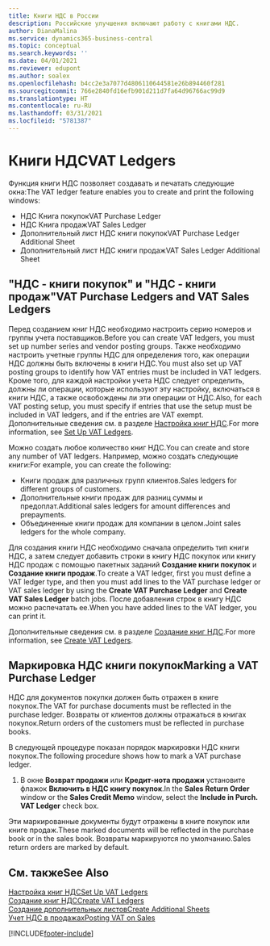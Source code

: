 ```yaml
---
title: Книги НДС в России
description: Российские улучшения включают работу с книгами НДС.
author: DianaMalina
ms.service: dynamics365-business-central
ms.topic: conceptual
ms.search.keywords: ''
ms.date: 04/01/2021
ms.reviewer: edupont
ms.author: soalex
ms.openlocfilehash: b4cc2e3a7077d4806110644581e26b894460f281
ms.sourcegitcommit: 766e2840fd16efb901d211d7fa64d96766ac99d9
ms.translationtype: HT
ms.contentlocale: ru-RU
ms.lasthandoff: 03/31/2021
ms.locfileid: "5781387"
---
```

# <a name="vat-ledgers"></a><span data-ttu-id="0653d-103">Книги НДС</span><span class="sxs-lookup"><span data-stu-id="0653d-103">VAT Ledgers</span></span>

<span data-ttu-id="0653d-104">Функция книги НДС позволяет создавать и печатать следующие окна:</span><span class="sxs-lookup"><span data-stu-id="0653d-104">The VAT ledger feature enables you to create and print the following windows:</span></span>

- <span data-ttu-id="0653d-105">НДС Книга покупок</span><span class="sxs-lookup"><span data-stu-id="0653d-105">VAT Purchase Ledger</span></span>
- <span data-ttu-id="0653d-106">НДС Книга продаж</span><span class="sxs-lookup"><span data-stu-id="0653d-106">VAT Sales Ledger</span></span>
- <span data-ttu-id="0653d-107">Дополнительный лист НДС книги покупок</span><span class="sxs-lookup"><span data-stu-id="0653d-107">VAT Purchase Ledger Additional Sheet</span></span>
- <span data-ttu-id="0653d-108">Дополнительный лист НДС книги продаж</span><span class="sxs-lookup"><span data-stu-id="0653d-108">VAT Sales Ledger Additional Sheet</span></span>

## <a name="vat-purchase-ledgers-and-vat-sales-ledgers"></a><span data-ttu-id="0653d-109">"НДС - книги покупок" и "НДС - книги продаж"</span><span class="sxs-lookup"><span data-stu-id="0653d-109">VAT Purchase Ledgers and VAT Sales Ledgers</span></span>

<span data-ttu-id="0653d-110">Перед созданием книг НДС необходимо настроить серию номеров и группы учета поставщиков.</span><span class="sxs-lookup"><span data-stu-id="0653d-110">Before you can create VAT ledgers, you must set up number series and vendor posting groups.</span></span> <span data-ttu-id="0653d-111">Также необходимо настроить учетные группы НДС для определения того, как операции НДС должны быть включены в книги НДС.</span><span class="sxs-lookup"><span data-stu-id="0653d-111">You must also set up VAT posting groups to identify how VAT entries must be included in VAT ledgers.</span></span> <span data-ttu-id="0653d-112">Кроме того, для каждой настройки учета НДС следует определить, должны ли операции, которые используют эту настройку, включаться в книги НДС, а также освобождены ли эти операции от НДС.</span><span class="sxs-lookup"><span data-stu-id="0653d-112">Also, for each VAT posting setup, you must specify if entries that use the setup must be included in VAT ledgers, and if the entries are VAT exempt.</span></span> <span data-ttu-id="0653d-113">Дополнительные сведения см. в разделе [Настройка книг НДС](How-to-Set-Up-VAT-Ledgers.md).</span><span class="sxs-lookup"><span data-stu-id="0653d-113">For more information, see [Set Up VAT Ledgers](How-to-Set-Up-VAT-Ledgers.md).</span></span>

<span data-ttu-id="0653d-114">Можно создать любое количество книг НДС.</span><span class="sxs-lookup"><span data-stu-id="0653d-114">You can create and store any number of VAT ledgers.</span></span> <span data-ttu-id="0653d-115">Например, можно создать следующие книги:</span><span class="sxs-lookup"><span data-stu-id="0653d-115">For example, you can create the following:</span></span> 

- <span data-ttu-id="0653d-116">Книги продаж для различных групп клиентов.</span><span class="sxs-lookup"><span data-stu-id="0653d-116">Sales ledgers for different groups of customers.</span></span>
- <span data-ttu-id="0653d-117">Дополнительные книги продаж для разниц суммы и предоплат.</span><span class="sxs-lookup"><span data-stu-id="0653d-117">Additional sales ledgers for amount differences and prepayments.</span></span>
- <span data-ttu-id="0653d-118">Объединенные книги продаж для компании в целом.</span><span class="sxs-lookup"><span data-stu-id="0653d-118">Joint sales ledgers for the whole company.</span></span>

<span data-ttu-id="0653d-119">Для создания книги НДС необходимо сначала определить тип книги НДС, а затем следует добавить строки в книгу НДС покупок или книгу НДС продаж с помощью пакетных заданий **Создание книги покупок** и **Создание книги продаж**.</span><span class="sxs-lookup"><span data-stu-id="0653d-119">To create a VAT ledger, first you must define a VAT ledger type, and then you must add lines to the VAT purchase ledger or VAT sales ledger by using the **Create VAT Purchase Ledger** and **Create VAT Sales Ledger** batch jobs.</span></span> <span data-ttu-id="0653d-120">После добавления строк в книгу НДС можно распечатать ее.</span><span class="sxs-lookup"><span data-stu-id="0653d-120">When you have added lines to the VAT ledger, you can print it.</span></span>

<span data-ttu-id="0653d-121">Дополнительные сведения см. в разделе [Создание книг НДС](How-to-Create-VAT-Ledgers.md).</span><span class="sxs-lookup"><span data-stu-id="0653d-121">For more information, see [Create VAT Ledgers](How-to-Create-VAT-Ledgers.md).</span></span>

## <a name="marking-a-vat-purchase-ledger"></a><span data-ttu-id="0653d-122">Маркировка НДС книги покупок</span><span class="sxs-lookup"><span data-stu-id="0653d-122">Marking a VAT Purchase Ledger</span></span>

<span data-ttu-id="0653d-123">НДС для документов покупки должен быть отражен в книге покупок.</span><span class="sxs-lookup"><span data-stu-id="0653d-123">The VAT for purchase documents must be reflected in the purchase ledger.</span></span> <span data-ttu-id="0653d-124">Возвраты от клиентов должны отражаться в книгах покупок.</span><span class="sxs-lookup"><span data-stu-id="0653d-124">Return orders of the customers must be reflected in purchase books.</span></span>

<span data-ttu-id="0653d-125">В следующей процедуре показан порядок маркировки НДС книги покупок.</span><span class="sxs-lookup"><span data-stu-id="0653d-125">The following procedure shows how to mark a VAT purchase ledger.</span></span> 

1. <span data-ttu-id="0653d-126">В окне **Возврат продажи** или **Кредит-нота продажи** установите флажок **Включить в НДС книгу покупок**.</span><span class="sxs-lookup"><span data-stu-id="0653d-126">In the **Sales Return Order** window or the **Sales Credit Memo** window, select the **Include in Purch. VAT Ledger** check box.</span></span>

<span data-ttu-id="0653d-127">Эти маркированные документы будут отражены в книге покупок или книге продаж.</span><span class="sxs-lookup"><span data-stu-id="0653d-127">These marked documents will be reflected in the purchase book or in the sales book.</span></span> <span data-ttu-id="0653d-128">Возвраты маркируются по умолчанию.</span><span class="sxs-lookup"><span data-stu-id="0653d-128">Sales return orders are marked by default.</span></span>

## <a name="see-also"></a><span data-ttu-id="0653d-129">См. также</span><span class="sxs-lookup"><span data-stu-id="0653d-129">See Also</span></span>

[<span data-ttu-id="0653d-130">Настройка книг НДС</span><span class="sxs-lookup"><span data-stu-id="0653d-130">Set Up VAT Ledgers</span></span>](How-to-Set-Up-VAT-Ledgers.md)  
[<span data-ttu-id="0653d-131">Создание книг НДС</span><span class="sxs-lookup"><span data-stu-id="0653d-131">Create VAT Ledgers</span></span>](How-to-Create-VAT-Ledgers.md)  
[<span data-ttu-id="0653d-132">Создание дополнительных листов</span><span class="sxs-lookup"><span data-stu-id="0653d-132">Create Additional Sheets</span></span>](How-to-Create-Additional-Sheets.md)  
[<span data-ttu-id="0653d-133">Учет НДС в продажах</span><span class="sxs-lookup"><span data-stu-id="0653d-133">Posting VAT on Sales</span></span>](Posting-VAT-on-Sales.md)  


[!INCLUDE[footer-include](../../includes/footer-banner.md)]